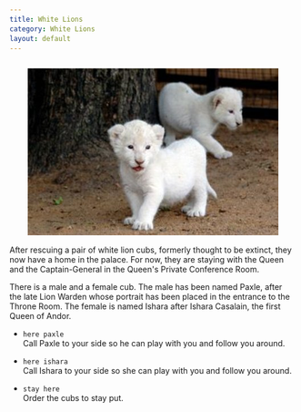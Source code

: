 ```yaml
---
title: White Lions
category: White Lions
layout: default
---
```


<div style="text-align: center; padding-top: 1em;">
<img src="/assets/white-lion-cubs.jpg" alt="white lion cubs">
</div>

After rescuing a pair of white lion cubs, formerly thought to be extinct, they
now have a home in the palace. For now, they are staying with the Queen and the
Captain-General in the Queen's Private Conference Room.

There is a male and a female cub. The male has been named Paxle, after the late 
Lion Warden whose portrait has been placed in the entrance to the Throne Room.
The female is named Ishara after Ishara Casalain, the first Queen of Andor.

*  `here paxle`  
   Call Paxle to your side so he can play with you and follow you around.

*  `here ishara`  
   Call Ishara to your side so she can play with you and follow you around.

*  `stay here`  
   Order the cubs to stay put.
